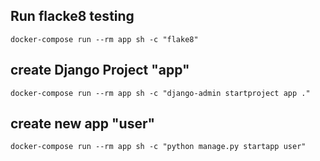 
## Run flacke8 testing
```
docker-compose run --rm app sh -c "flake8"
```

## create Django Project "app"
```
docker-compose run --rm app sh -c "django-admin startproject app ."
```

## create new app "user"
```
docker-compose run --rm app sh -c "python manage.py startapp user"
```